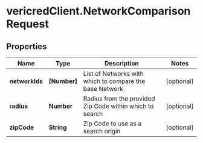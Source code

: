 # vericredClient.NetworkComparisonRequest

## Properties
Name | Type | Description | Notes
------------ | ------------- | ------------- | -------------
**networkIds** | **[Number]** | List of Networks with which to compare the base Network | [optional] 
**radius** | **Number** | Radius from the provided Zip Code within which to search | [optional] 
**zipCode** | **String** | Zip Code to use as a search origin | [optional] 


